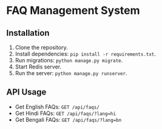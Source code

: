# FAQ Management System

## Installation
1. Clone the repository.
2. Install dependencies: `pip install -r requirements.txt`.
3. Run migrations: `python manage.py migrate`.
4. Start Redis server.
5. Run the server: `python manage.py runserver`.

## API Usage
- Get English FAQs: `GET /api/faqs/`
- Get Hindi FAQs: `GET /api/faqs/?lang=hi`
- Get Bengali FAQs: `GET /api/faqs/?lang=bn`

